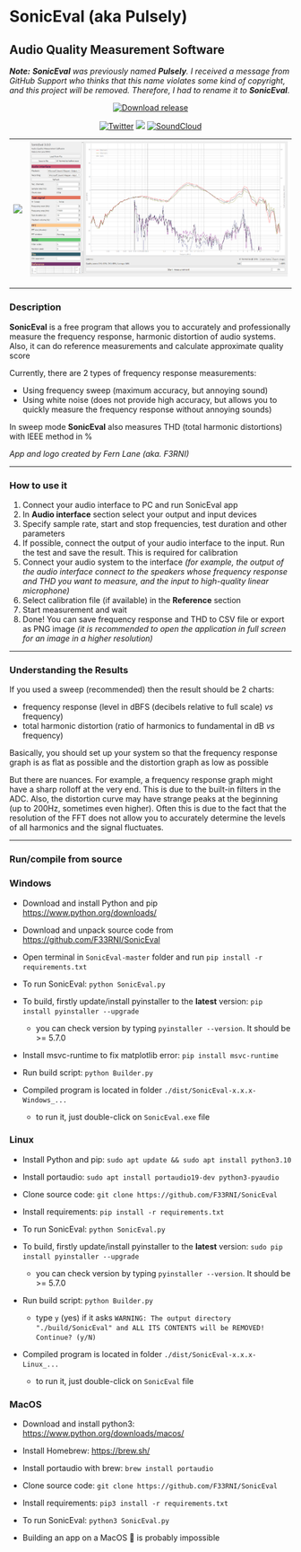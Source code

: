 # SonicEval (aka Pulsely)
## Audio Quality Measurement Software
***Note:** **SonicEval** was previously named **Pulsely**. I received a message from GitHub Support who thinks that this name violates some kind of copyright, and this project will be removed. Therefore, I had to rename it to **SonicEval***.

<div style="width:100%;text-align:center;">
    <p align="center">
        <a href="https://github.com/F33RNI/SonicEval/releases"><img alt="Download release" src="https://img.shields.io/badge/-Download%20latest-yellowgreen?style=for-the-badge&logo=github" ></a>
    </p>
    <p align="center">
        <a href="https://twitter.com/f33rni"><img alt="Twitter" src="https://img.shields.io/twitter/url?label=My%20twitter&style=social&url=https%3A%2F%2Ftwitter.com%2Ff33rni" ></a>
        <img src="https://badges.frapsoft.com/os/v1/open-source.png?v=103" >
        <a href="https://soundcloud.com/f3rni"><img alt="SoundCloud" src="https://img.shields.io/badge/-SoundCloud-orange" ></a>
    </p>
</div>

|![](icon.png)  |  ![](Screenshot_1.png)|
|:-------------------------:|:-------------------------:|


----------

### Description

**SonicEval** is a free program that allows you to accurately and professionally measure the frequency response, 
harmonic distortion of audio systems. Also, it can do reference measurements and calculate approximate quality score

Currently, there are 2 types of frequency response measurements:
- Using frequency sweep (maximum accuracy, but annoying sound)
- Using white noise (does not provide high accuracy, but allows you to quickly measure the frequency response without annoying sounds)

In sweep mode **SonicEval** also measures THD (total harmonic distortions) with IEEE method in %

*App and logo created by Fern Lane (aka. F3RNI)*

----------

### How to use it

1. Connect your audio interface to PC and run SonicEval app
2. In **Audio interface** section select your output and input devices
3. Specify sample rate, start and stop frequencies, test duration and other parameters
4. If possible, connect the output of your audio interface to the input. Run the test and save the result. This is required for calibration
5. Connect your audio system to the interface *(for example, the output of the audio interface connect to the speakers whose frequency response and THD you want to measure, and the input to high-quality linear microphone)*
6. Select calibration file (if available) in the **Reference** section
7. Start measurement and wait
8. Done! You can save frequency response and THD to CSV file or export as PNG image *(it is recommended to open the application in full screen for an image in a higher resolution)*

----------

### Understanding the Results

If you used a sweep (recommended) then the result should be 2 charts:
- frequency response (level in dBFS (decibels relative to full scale) *vs* frequency)
- total harmonic distortion (ratio of harmonics to fundamental in dB *vs* frequency)

Basically, you should set up your system so that the frequency response graph is as flat as possible 
and the distortion graph as low as possible

But there are nuances. For example, a frequency response graph might have a sharp rolloff at the very end. 
This is due to the built-in filters in the ADC. Also, the distortion curve may have strange peaks at the beginning 
(up to 200Hz, sometimes even higher). Often this is due to the fact that the resolution of the FFT 
does not allow you to accurately determine the levels of all harmonics and the signal fluctuates.

----------

### Run/compile from source

### Windows

- Download and install Python and pip https://www.python.org/downloads/
- Download and unpack source code from https://github.com/F33RNI/SonicEval
- Open terminal in `SonicEval-master` folder and run `pip install -r requirements.txt`
- To run SonicEval: `python SonicEval.py`


- To build, firstly update/install pyinstaller to the **latest** version: `pip install pyinstaller --upgrade`
  - you can check version by typing `pyinstaller --version`. It should be >= 5.7.0
- Install msvc-runtime to fix matplotlib error: `pip install msvc-runtime`
- Run build script: `python Builder.py`
- Compiled program is located in folder `./dist/SonicEval-x.x.x-Windows_...`
  - to run it, just double-click on `SonicEval.exe` file

### Linux

- Install Python and pip: `sudo apt update && sudo apt install python3.10`
- Install portaudio: `sudo apt install portaudio19-dev python3-pyaudio`
- Clone source code: `git clone https://github.com/F33RNI/SonicEval`
- Install requirements: `pip install -r requirements.txt`
- To run SonicEval: `python SonicEval.py`


- To build, firstly update/install pyinstaller to the **latest** version: `sudo pip install pyinstaller --upgrade`
  - you can check version by typing `pyinstaller --version`. It should be >= 5.7.0
- Run build script: `python Builder.py`
  - type `y` (yes) if it asks `WARNING: The output directory "./build/SonicEval" and ALL ITS CONTENTS will be REMOVED! Continue? (y/N)`
- Compiled program is located in folder `./dist/SonicEval-x.x.x-Linux_...`
  - to run it, just double-click on `SonicEval` file

### MacOS

- Download and install python3: https://www.python.org/downloads/macos/
- Install Homebrew: https://brew.sh/
- Install portaudio with brew: `brew install portaudio`
- Clone source code: `git clone https://github.com/F33RNI/SonicEval`
- Install requirements: `pip3 install -r requirements.txt`
- To run SonicEval: `python3 SonicEval.py`


- Building an app on a MacOS 💩 is probably impossible